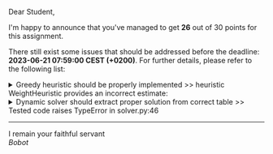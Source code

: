 Dear Student,

I'm happy to announce that you've managed to get **26** out of 30 points for this assignment.

There still exist some issues that should be addressed before the deadline: **2023-06-21 07:59:00 CEST (+0200)**. For further details, please refer to the following list:

<details><summary>Greedy heuristic should be properly implemented &gt;&gt; heuristic WeightHeuristic provides an incorrect estimate:</summary>-&nbsp;got:&nbsp;-5<br>-&nbsp;expected:&nbsp;5<br>-&nbsp;for&nbsp;item&nbsp;with&nbsp;value:&nbsp;0&nbsp;and&nbsp;weight:&nbsp;-5</details>
<details><summary>Dynamic solver should extract proper solution from correct table &gt;&gt; Tested code raises TypeError in solver.py:46</summary></details>

-----------
I remain your faithful servant\
_Bobot_